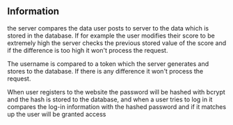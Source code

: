 ## Information

the server compares the data user posts to server to the data which is stored in the database.
If for example the user modifies their score to be extremely high the server checks the previous stored value of the score 
and if the difference is too high it won't process the request.

The username is compared to a token which the server generates and stores to the database. 
If there is any difference it won't process the request.

When user registers to the website the password will be hashed with bcrypt and the hash is stored to the database,
and when a user tries to log in it compares the log-in information with the hashed password and if it matches up the user will be granted access
